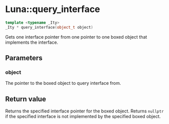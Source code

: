 # Luna::query_interface

```c++
template <typename _Ity>
_Ity * query_interface(object_t object)
```

Gets one interface pointer from one pointer to one boxed object that implements the interface. 



## Parameters
### object
The pointer to the boxed object to query interface from. 

## Return value
Returns the specified interface pointer for the boxed object. Returns `nullptr` if the specified interface is not implemented by the specified boxed object. 

